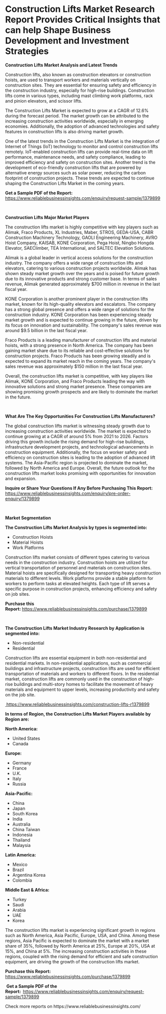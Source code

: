 <p><h1>Construction Lifts Market Research Report Provides Critical Insights that can help Shape Business Development and Investment Strategies</h1></p><p><strong>Construction Lifts Market Analysis and Latest Trends</strong></p>
<p><p>Construction lifts, also known as construction elevators or construction hoists, are used to transport workers and materials vertically on construction sites. They are essential for ensuring safety and efficiency in the construction industry, especially for high-rise buildings. Construction lifts come in various types, including mast climbing work platforms, rack and pinion elevators, and scissor lifts.</p><p>The Construction Lifts Market is expected to grow at a CAGR of 12.6% during the forecast period. The market growth can be attributed to the increasing construction activities worldwide, especially in emerging economies. Additionally, the adoption of advanced technologies and safety features in construction lifts is also driving market growth. </p><p>One of the latest trends in the Construction Lifts Market is the integration of Internet of Things (IoT) technology to monitor and control construction lifts remotely. IoT-enabled construction lifts can provide real-time data on lift performance, maintenance needs, and safety compliance, leading to improved efficiency and safety on construction sites. Another trend is the development of eco-friendly construction lifts that are powered by alternative energy sources such as solar power, reducing the carbon footprint of construction projects. These trends are expected to continue shaping the Construction Lifts Market in the coming years.</p></p>
<p><strong>Get a Sample PDF of the Report:&nbsp;</strong> <a href="https://www.reliablebusinessinsights.com/enquiry/request-sample/1379899">https://www.reliablebusinessinsights.com/enquiry/request-sample/1379899</a></p>
<p>&nbsp;</p>
<p><strong>Construction Lifts Major Market Players</strong></p>
<p><p>The construction lifts market is highly competitive with key players such as Alimak, Fraco Products, XL Industries, Maber, STROS, GEDA-USA, CABR Construction Machinery Technology, GAOLI Engineering Machinery, AVRO Hoist Company, KAISAB, KONE Corporation, Pega Hoist, Ningbo Hongda Elevator, SAEClimber, TEA International, and SALTEC Elevation Solutions.</p><p>Alimak is a global leader in vertical access solutions for the construction industry. The company offers a wide range of construction lifts and elevators, catering to various construction projects worldwide. Alimak has shown steady market growth over the years and is poised for future growth due to its innovative products and strong customer base. In terms of sales revenue, Alimak generated approximately $700 million in revenue in the last fiscal year.</p><p>KONE Corporation is another prominent player in the construction lifts market, known for its high-quality elevators and escalators. The company has a strong global presence and offers a wide range of solutions for the construction industry. KONE Corporation has been experiencing steady market growth and is expected to continue growing in the future, driven by its focus on innovation and sustainability. The company's sales revenue was around $9.5 billion in the last fiscal year.</p><p>Fraco Products is a leading manufacturer of construction lifts and material hoists, with a strong presence in North America. The company has been gaining market share due to its reliable and cost-effective solutions for construction projects. Fraco Products has been growing steadily and is expected to expand its market reach in the coming years. The company's sales revenue was approximately $150 million in the last fiscal year.</p><p>Overall, the construction lifts market is competitive, with key players like Alimak, KONE Corporation, and Fraco Products leading the way with innovative solutions and strong market presence. These companies are showing promising growth prospects and are likely to dominate the market in the future.</p></p>
<p>&nbsp;</p>
<p><strong>What Are The Key Opportunities For Construction Lifts Manufacturers?</strong></p>
<p><p>The global construction lifts market is witnessing steady growth due to increasing construction activities worldwide. The market is expected to continue growing at a CAGR of around 5% from 2021 to 2026. Factors driving this growth include the rising demand for high-rise buildings, infrastructure development projects, and technological advancements in construction equipment. Additionally, the focus on worker safety and efficiency on construction sites is leading to the adoption of advanced lift systems. The Asia-Pacific region is projected to dominate the market, followed by North America and Europe. Overall, the future outlook for the construction lifts market looks promising with opportunities for innovation and expansion.</p></p>
<p><strong>Inquire or Share Your Questions If Any Before Purchasing This Report:</strong> <a href="https://www.reliablebusinessinsights.com/enquiry/pre-order-enquiry/1379899">https://www.reliablebusinessinsights.com/enquiry/pre-order-enquiry/1379899</a></p>
<p>&nbsp;</p>
<p><strong>Market Segmentation</strong></p>
<p><strong>The Construction Lifts Market Analysis by types is segmented into:</strong></p>
<p><ul><li>Construction Hoists</li><li>Material Hoists</li><li>Work Platforms</li></ul></p>
<p><p>Construction lifts market consists of different types catering to various needs in the construction industry. Construction hoists are utilized for vertical transportation of personnel and materials on construction sites. Material hoists are specifically designed for transporting heavy construction materials to different levels. Work platforms provide a stable platform for workers to perform tasks at elevated heights. Each type of lift serves a specific purpose in construction projects, enhancing efficiency and safety on job sites.</p></p>
<p><strong>Purchase this Report:&nbsp;</strong><a href="https://www.reliablebusinessinsights.com/purchase/1379899">https://www.reliablebusinessinsights.com/purchase/1379899</a></p>
<p>&nbsp;</p>
<p><strong>The Construction Lifts Market Industry Research by Application is segmented into:</strong></p>
<p><ul><li>Non-residential</li><li>Residential</li></ul></p>
<p><p>Construction lifts are essential equipment in both non-residential and residential markets. In non-residential applications, such as commercial buildings and infrastructure projects, construction lifts are used for efficient transportation of materials and workers to different floors. In the residential market, construction lifts are commonly used in the construction of high-rise buildings and multi-story homes to facilitate the movement of heavy materials and equipment to upper levels, increasing productivity and safety on the job site.</p></p>
<p><a href="https://www.reliablebusinessinsights.com/construction-lifts-r1379899">&nbsp;https://www.reliablebusinessinsights.com/construction-lifts-r1379899</a></p>
<p><strong>In terms of Region, the Construction Lifts Market Players available by Region are:</strong></p>
<p>
    <p> <strong> North America: </strong>
        <ul>
            <li>United States</li>
            <li>Canada</li>
        </ul>
        </p> 
    <p> <strong> Europe: </strong>
        <ul>
            <li>Germany</li>
            <li>France</li>
            <li>U.K.</li>
            <li>Italy</li>
            <li>Russia</li>
        </ul>
        </p> 
    <p> <strong> Asia-Pacific: </strong>
        <ul>
            <li>China</li>
            <li>Japan</li>
            <li>South Korea</li>
            <li>India</li>
            <li>Australia</li>
            <li>China Taiwan</li>
            <li>Indonesia</li>
            <li>Thailand</li>
            <li>Malaysia</li>
        </ul>
        </p> 
    <p> <strong> Latin America: </strong>
        <ul>
            <li>Mexico</li>
            <li>Brazil</li>
            <li>Argentina Korea</li>
            <li>Colombia</li>
        </ul>
        </p> 
    <p> <strong> Middle East & Africa: </strong>
        <ul>
            <li>Turkey</li>
            <li>Saudi</li>
            <li>Arabia</li>
            <li>UAE</li>
            <li>Korea</li>
        </ul>
    </p>
    </p>
<p><p>The construction lifts market is experiencing significant growth in regions such as North America, Asia Pacific, Europe, USA, and China. Among these regions, Asia Pacific is expected to dominate the market with a market share of 35%, followed by North America at 25%, Europe at 20%, USA at 15%, and China at 5%. The increasing construction activities in these regions, coupled with the rising demand for efficient and safe construction equipment, are driving the growth of the construction lifts market.</p></p>
<p><strong>Purchase this Report: </strong><a href="https://www.reliablebusinessinsights.com/purchase/1379899">https://www.reliablebusinessinsights.com/purchase/1379899</a></p>
<p>&nbsp;<strong>Get a Sample PDF of the Report:&nbsp;&nbsp;</strong><a href="https://www.reliablebusinessinsights.com/enquiry/request-sample/1379899">https://www.reliablebusinessinsights.com/enquiry/request-sample/1379899</a></p>
<p><strong></strong></p>
<p>Check more reports on https://www.reliablebusinessinsights.com/</p>